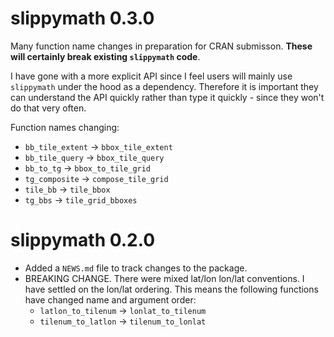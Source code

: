 # slippymath 0.3.0

Many function name changes in preparation for CRAN submisson. **These will certainly break existing `slippymath` code**. 

I have gone with a more explicit API since I feel users will mainly use
`slippymath` under the hood as a dependency. Therefore it is important they can
understand the API quickly rather than type it quickly - since they won't do
that very often.

Function names changing:
* `bb_tile_extent` -> `bbox_tile_extent`
* `bb_tile_query` -> `bbox_tile_query`
* `bb_to_tg` -> `bbox_to_tile_grid`
* `tg_composite` -> `compose_tile_grid`
* `tile_bb` -> `tile_bbox`
* `tg_bbs` -> `tile_grid_bboxes`


# slippymath 0.2.0

* Added a `NEWS.md` file to track changes to the package.
* BREAKING CHANGE. There were mixed lat/lon lon/lat conventions. I have settled on the lon/lat ordering. This means the following functions have changed name and argument order: 
    - `latlon_to_tilenum` -> `lonlat_to_tilenum`
    - `tilenum_to_latlon`  -> `tilenum_to_lonlat`

